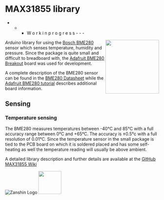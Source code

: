 # MAX31855 library

 - - - W o r k   i n   p r o g r e s s - - -   
 
<img src="https://github.com/SV-Zanshin/BME280/blob/master/Images/sensors_pinout.jpg" width="175" align="right"/> *Arduino* library for using the [Bosch BME280](https://www.bosch-sensortec.com/bst/products/all_products/bme280) sensor which senses temperature, humidity and pressure. Since the package is quite small and difficult to breadboard with, the [Adafruit BME280 Breakout](https://www.adafruit.com/product/2652) board was used for development.

A complete description of the BME280 sensor can be found in the [BME280 Datasheet](https://ae-bst.resource.bosch.com/media/_tech/media/datasheets/BST-BME280_DS001-11.pdf) while the [Adafruit BME280 tutorial](https://learn.adafruit.com/adafruit-bme280-humidity-barometric-pressure-temperature-sensor-breakout) describes additional board information.

## Sensing

### Temperature sensing
The BME280 measures temperatures between -40°C and 85°C with a full accuracy range between 0°C and +65°C. The accuracy is ±0.5°c with a full resolution of 0.01°C. Since the temperature sensor in the small package is tied to the PCB board on which it is soldered placed and has some self-heating as well the temperature reading will usually be above ambient.

A detailed library description and further details are available at the [GitHub MAX31855 Wiki](https://github.com/SV-Zanshin/MAX31855/wiki)

![Zanshin Logo](https://www.sv-zanshin.com/r/images/site/gif/zanshinkanjitiny.gif) <img src="https://www.sv-zanshin.com/r/images/site/gif/zanshintext.gif" width="75"/>
